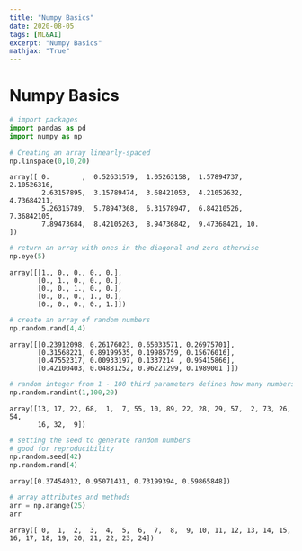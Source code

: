 ```yaml
---
title: "Numpy Basics"
date: 2020-08-05
tags: [ML&AI]
excerpt: "Numpy Basics"
mathjax: "True"
---
```



# Numpy Basics

```python
# import packages
import pandas as pd
import numpy as np

# Creating an array linearly-spaced
np.linspace(0,10,20)
```

```
array([ 0.        ,  0.52631579,  1.05263158,  1.57894737,  2.10526316,
        2.63157895,  3.15789474,  3.68421053,  4.21052632,  4.73684211,
        5.26315789,  5.78947368,  6.31578947,  6.84210526,  7.36842105,
        7.89473684,  8.42105263,  8.94736842,  9.47368421, 10.        ])
```

```python
# return an array with ones in the diagonal and zero otherwise
np.eye(5)
```

```
array([[1., 0., 0., 0., 0.],
       [0., 1., 0., 0., 0.],
       [0., 0., 1., 0., 0.],
       [0., 0., 0., 1., 0.],
       [0., 0., 0., 0., 1.]])
```

```python
# create an array of random numbers
np.random.rand(4,4)
```

```
array([[0.23912098, 0.26176023, 0.65033571, 0.26975701],
       [0.31568221, 0.89199535, 0.19985759, 0.15676016],
       [0.47552317, 0.00933197, 0.1337214 , 0.95415866],
       [0.42100403, 0.04881252, 0.96221299, 0.1989001 ]])
```

```python
# random integer from 1 - 100 third parameters defines how many numbers we want returned
np.random.randint(1,100,20)
```

```
array([13, 17, 22, 68,  1,  7, 55, 10, 89, 22, 28, 29, 57,  2, 73, 26, 54,
       16, 32,  9])
```

```python
# setting the seed to generate random numbers
# good for reproducibility
np.random.seed(42)
np.random.rand(4)
```

`array([0.37454012, 0.95071431, 0.73199394, 0.59865848])`

```python
# array attributes and methods
arr = np.arange(25)
arr
```

`array([ 0,  1,  2,  3,  4,  5,  6,  7,  8,  9, 10, 11, 12, 13, 14, 15, 16,
       17, 18, 19, 20, 21, 22, 23, 24])
`

